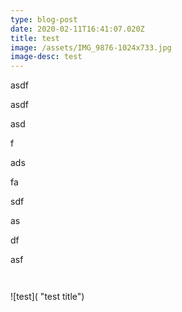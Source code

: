 ```yaml
---
type: blog-post
date: 2020-02-11T16:41:07.020Z
title: test
image: /assets/IMG_9876-1024x733.jpg
image-desc: test
---
```

asdf

asdf

asd

f

ads

fa

sdf

as

df

asf

![]()

![]()



![test]( "test title")
